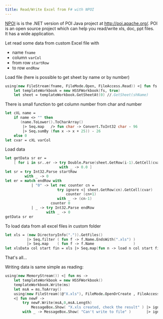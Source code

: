 ```yaml
---
title: Read/Write Excel from F# with NPOI
---
```


[NPOI](https://npoi.codeplex.com/) is  is the .NET version of POI Java project at http://poi.apache.org/. POI is an open source project which can help you read/write xls, doc, ppt files. It has a wide application.

Let read some data from custom Excel file with

 - name `fname`
 - column `varCol`
 - from row `startRow`
 - to row `endRow`

Load file (here is possible to get sheet by name or by number)

``` fsharp
using(new FileStream(fname, FileMode.Open, FileAccess.Read)) <| fun fs ->
    let templateWorkbook = new HSSFWorkbook(fs, true)
    let sheet = templateWorkbook.GetSheetAt(0) //.GetSheet(shName)
```

There is small function to get column number from char and number

``` fsharp
let cXL name =  
    if name <> "" then
       (name.ToLower().ToCharArray()
        |> Seq.map   /> fun char -> Convert.ToInt32 char - 96
        |> Seq.sumBy (fun x -> x + 25)) - 26
    else 0
let cvar = cXL varCol
```

Load data

``` fsharp
let getData sr er =
    [ for i in sr..er -> try Double.Parse(sheet.GetRow(i-1).GetCell(cvar).ToString())
                         with _ -> 0.0 ]
let sr = try Int32.Parse startRow 
         with _ -> 0
let er = match endRow with
            | "0" -> let rec counter cn =
                        try ignore <| sheet.GetRow(cn).GetCell(cvar)
                            counter (cn+1)
                        with _ -> (cn-1) 
                     counter 0
            | _ -> try Int32.Parse endRow
                   with _ -> 0
getData sr er
```

To load data from all excel files in custom folder

``` fsharp
let xls = (new DirectoryInfo(".")).GetFiles()
          |> Seq.filter ( fun f -> f.Name.EndsWith(".xls") )
          |> Seq.map    ( fun f -> f.Name                  )
let xlsData col start fin = xls |> Seq.map(fun n -> load n col start fin)
```

That's all...

Writing data is same simple as reading:

``` fsharp
using(new MemoryStream()) <| fun ms ->  
    let templateWorkbook = new HSSFWorkbook()
    templateWorkbook.Write(ms)         
    let msA = ms.ToArray()
    using(new FileStream((@"X.xls"), FileMode.OpenOrCreate , FileAccess.Write))
    <| fun newF ->
        try newF.Write(msA,0,msA.Length)
            MessageBox.Show( "X.xls created, check the result" ) |> ignore
        with _ -> MessageBox.Show( "Can't write to file" )       |> ignore
```
